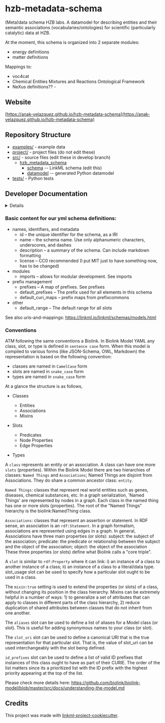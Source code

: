 # hzb-metadata-schema

(Meta)data schema HZB labs. A datamodel for describing entities and their semantic associations (vocabularies/ontologies) for scientific (particularly catalytic) data at HZB.

At the moment, this schema is organized into 2 separate modules:
* energy definitions
* matter definitions 

Mappings to: 
* voc4cat
* Chemical Entities Mixtures and Reactions Ontological Framework
* NeXus definitions?? -

## Website

[https://anak-velazquez.github.io/hzb-metadata-schema](https://anak-velazquez.github.io/hzb-metadata-schema)

## Repository Structure

* [examples/](examples/) - example data
* [project/](project/) - project files (do not edit these)
* [src/](src/) - source files (edit these in develop branch)
  * [hzb_metadata_schema](src/hzb_metadata_schema)
    * [schema](src/hzb_metadata_schema/schema) -- LinkML schema
      (edit this)
    * [datamodel](src/hzb_metadata_schema/datamodel) -- generated
      Python datamodel
* [tests/](tests/) - Python tests

## Developer Documentation

<details>
Use the `make` command to generate project artefacts:

* `make all`: make everything
* `make deploy`: deploys site
</details>


### Basic content for our yml schema definitions:
* names, identifiers, and metadata
  * id – the unique identifier for the schema, as a IRI
  * name – the schema name. Use only alphanumeric characters, underscores, and dashes
  * description – a summary of the schema. Can include markdown formatting
  * license – CC0 recommended (I put MIT just to have something now, has to be changed)
* modules
  * imports – allows for modular development. See imports
* prefix management
  * prefixes – A map of prefixes. See prefixes
  * default_prefixes – The prefix used for all elements in this schema
  * default_curi_maps – prefix maps from prefixcommons
* other
  * default_range – The default range for all slots

See also uris-and-mappings: https://linkml.io/linkml/schemas/models.html 
  
### Conventions
ATM following the same conventions a Biolink. In Biolink Model YAML any class, slot, or type is defined in `sentence case`  form. When this model is compiled to various forms (like JSON-Schema, OWL, Markdown) the representation is based on the following convention:

- classes are named in `CamelCase`  form
- slots are named in `snake_case` form
- types are named in `snake_case` form

At a glance the structure is as follows,
- Classes

  - Entities
  - Associations
  - Mixins
- Slots
  - Predicates
  - Node Properties
  - Edge Properties
- Types

A `class` represents an entity or an association. A class can have one more `slots` (properties). Within the Biolink Model there are two hierarchies of classes: `Named Things` and `Associations`; Named Things are disjoint from Associations. They do share a common ancestor class: `entity`.

`Named Things`: classes that represent real world entities such as genes, diseases, chemical substances, etc. In a graph serialization, 'Named Things' are represented by nodes in a graph. Each class in the named thing has one or more slots (properties). The root of the "Named Things" hierarchy is the biolink:NamedThing class.

`Associations`: classes that represent an assertion or statement. In RDF sense, an association is an `rdf:Statement`. In a graph formalism, associations are represented using edges in a graph. In general, Associations have three main properties (or slots): subject: the subject of the association; predicate: the predicate or relationship between the subject and the object of the association; object: the object of the association These three properties (or slots) define what Biolink calls a "core triple".

A `slot` is similar to `rdf:Property` where it can link: i) an instance of a class to another instance of a class; ii) an instance of a class to a literal/data type. slot_usage slot can be used to specify how a particular slot ought to be used in a class.

The `mixin:true` setting is used to extend the properties (or slots) of a class, without changing its position in the class hierarchy. Mixins can be extremely helpful in a number of ways: 1) to generalize a set of attributes that can apply to classes in different parts of the class hierarchy, 2) reduce duplication of shared attributes between classes that do not inherit from one another.

The `aliases` slot can be used to define a list of aliases for a Model class (or slot). This is useful for adding synonymous names to your class (or slot).


The `slot_uri` slot can be used to define a canonical URI that is the true representation for that particular slot. That is, the value of slot_uri can be used interchangeably with the slot being defined.

`id_prefixes` slot can be used to define a list of valid ID prefixes that instances of this class ought to have as part of their CURIE. The order of the list matters since its a prioritized list with the ID prefix with the highest priority appearing at the top of the list.

Please check more details here: https://github.com/biolink/biolink-model/blob/master/src/docs/understanding-the-model.md 


## Credits

This project was made with
[linkml-project-cookiecutter](https://github.com/linkml/linkml-project-cookiecutter).
